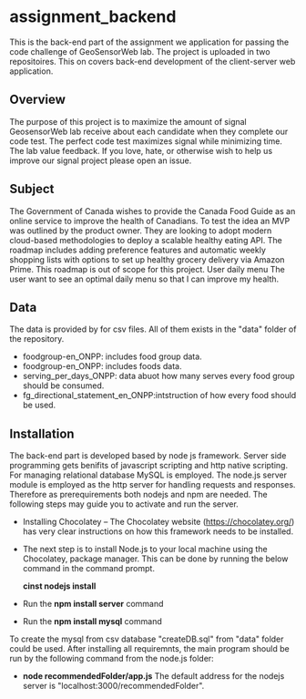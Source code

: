 # assignment_backend
This is the back-end part of the assignment we application for passing the code challenge of GeoSensorWeb lab. The project is uploaded in two repositoires. This on covers back-end development of the client-server web application. 
## Overview
The purpose of this project is to maximize the amount of signal GeosensorWeb lab receive about each candidate when they complete our code test. The perfect code test maximizes signal while minimizing time. The lab value feedback. If you love, hate, or otherwise wish to help us improve our signal project please open an issue. 
## Subject
The Government of Canada wishes to provide the Canada Food Guide as an online service to improve the health of Canadians. To test the idea an MVP was outlined by the product owner. They are looking to adopt modern cloud-based methodologies to deploy a scalable healthy eating API.
The roadmap includes adding preference features and automatic weekly shopping lists with options to set up healthy grocery delivery via Amazon Prime. This roadmap is out of scope for this project.
User daily menu
The user want to see an optimal daily menu
so that I can improve my health.
## Data 
The data is provided by for csv files. All of them exists in the "data" folder of the repository. 
- foodgroup-en_ONPP: includes food group data.
- foodgroup-en_ONPP: includes foods data.
- serving_per_days_ONPP: data abuot how many serves every food group should be consumed.
- fg_directional_statement_en_ONPP:intstruction of how every food should be used.
## Installation
The back-end part is developed based by node js framework. Server side programming gets benifits of javascript scripting and http native scripting. For managing relational database MySQL is employed. The node.js server module is employed as the http server for handling requests and responses. Therefore as prerequirements both nodejs and npm are needed. The following steps may guide you to activate and run the server.
- Installing Chocolatey – The Chocolatey website (https://chocolatey.org/) has very clear instructions on how this framework needs to be installed.
- The next step is to install Node.js to your local machine using the Chocolatey, package manager. This can be done by running the below command in the command prompt.

  **cinst nodejs install**
  
- Run the **npm install server** command
- Run the **npm install mysql** command

To create the mysql from csv database "createDB.sql" from "data" folder could be used.
After installing all requiremnts, the main program should be run by the following command from the node.js folder:
- **node recommendedFolder/app.js**
The default address for the nodejs server is "localhost:3000/recommendedFolder".
